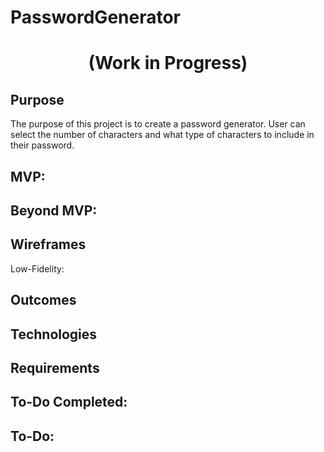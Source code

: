 # PasswordGenerator

<div align="center">


</div>
<h1 align="center">
 (Work in Progress)




</h1>

## Purpose
The purpose of this project is to create a password generator. User can select the number of characters and what type of characters to include in their password.




## MVP:

## Beyond MVP:



## Wireframes
Low-Fidelity:




## Outcomes




## Technologies


## Requirements


 

## To-Do Completed:


## To-Do:



